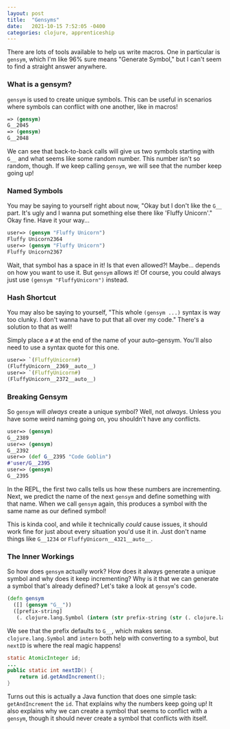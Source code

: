 ```yaml
---
layout: post
title:  "Gensyms"
date:   2021-10-15 7:52:05 -0400
categories: clojure, apprenticeship
---
```


There are lots of tools available to help us write macros. One in particular is
`gensym`, which I'm like 96% sure means "Generate Symbol," but I can't seem
to find a straight answer anywhere.

### What is a gensym?

`gensym` is used to create unique symbols. This can be useful in scenarios 
where symbols can conflict with one another, like in macros!

````clojure
=> (gensym)
G__2045
=> (gensym)
G__2048
````

We can see that back-to-back calls will give us two symbols starting with `G__`
and what seems like some random number. This number isn't so random, though. 
If we keep calling `gensym`, we will see that the number keep going up!

### Named Symbols

You may be saying to yourself right about now, "Okay but I don't like the 
`G__` part. It's ugly and I wanna put something else there like 
'Fluffy Unicorn'." Okay fine. Have it your way...

````clojure
user=> (gensym "Fluffy Unicorn")
Fluffy Unicorn2364
user=> (gensym "Fluffy Unicorn")
Fluffy Unicorn2367
````

Wait, that symbol has a space in it! Is that even allowed?! Maybe... depends
on how you want to use it. But `gensym` allows it! Of course, you could always
just use `(gensym "FluffyUnicorn")` instead.

### Hash Shortcut

You may also be saying to yourself, "This whole `(gensym ...)` syntax is way 
too clunky. I don't wanna have to put that all over my code." There's a 
solution to that as well! 

Simply place a `#` at the end of the name of your auto-gensym. You'll also 
need to use a syntax quote for this one.

````clojure
user=> `(FluffyUnicorn#)
(FluffyUnicorn__2369__auto__)
user=> `(FluffyUnicorn#)
(FluffyUnicorn__2372__auto__)
````

### Breaking Gensym

So `gensym` will _always_ create a unique symbol? Well, not _always_. Unless 
you have some weird naming going on, you shouldn't have any conflicts.

````clojure
user=> (gensym)
G__2389
user=> (gensym)
G__2392
user=> (def G__2395 "Code Goblin")
#'user/G__2395
user=> (gensym)
G__2395
````

In the REPL, the first two calls tells us how these numbers are incrementing. 
Next, we predict the name of the next `gensym` and define something with that 
name. When we call `gensym` again, this produces a symbol with the same name 
as our defined symbol!

This is kinda cool, and while it technically _could_ cause issues, 
it should work fine for just about every situation you'd use it in. 
Just don't name things like `G__1234` or `FluffyUnicorn__4321__auto__`.

### The Inner Workings

So how does `gensym` actually work? How does it always generate a unique symbol 
and why does it keep incrementing? Why is it that we can generate a symbol
that's already defined? Let's take a look at `gensym`'s code.

````clojure
(defn gensym
  ([] (gensym "G__"))
  ([prefix-string] 
   (. clojure.lang.Symbol (intern (str prefix-string (str (. clojure.lang.RT (nextID))))))))
````

We see that the prefix defaults to `G__`, which makes sense.
`clojure.lang.Symbol` and `intern` both help with converting to a symbol, 
but `nextID` is where the real magic happens!

````java
static AtomicInteger id;
...
public static int nextID() {
    return id.getAndIncrement();
}
````

Turns out this is actually a Java function that does one simple task: 
`getAndIncrement` the `id`. That explains why the numbers keep going up! It 
also explains why we can create a symbol that seems to conflict with a `gensym`,
though it should never create a symbol that conflicts with itself.